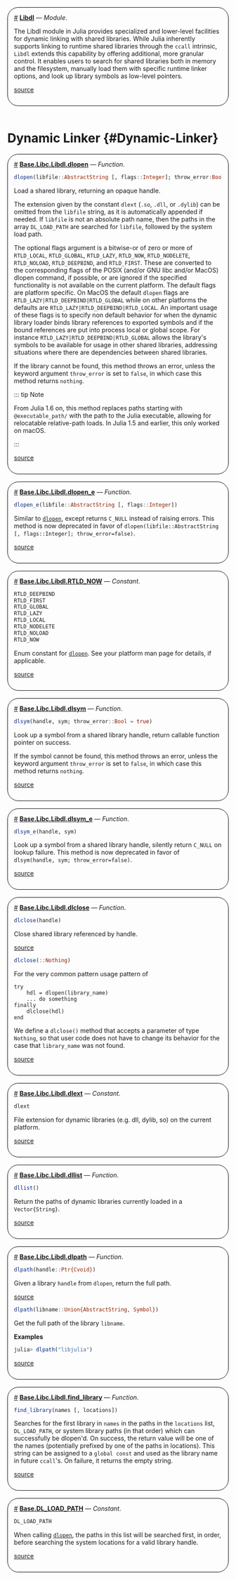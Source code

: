 

<div style='border-width:1px; border-style:solid; border-color:black; padding: 1em; border-radius: 25px;'>
<a id='Libdl' href='#Libdl'>#</a>&nbsp;<b><u>Libdl</u></b> &mdash; <i>Module</i>.




The Libdl module in Julia provides specialized and lower-level facilities for dynamic linking with shared libraries. While Julia inherently supports linking to runtime shared libraries through the `ccall` intrinsic, `Libdl` extends this capability by offering additional, more granular control. It enables users to search for shared libraries both in memory and the filesystem, manually load them with specific runtime linker options, and look up library symbols as low-level pointers.


[source](https://github.com/JuliaLang/julia/blob/3a083e6f562588db232d656e89848b0633896963/stdlib/Libdl/src/Libdl.jl#L2-L7)

</div>
<br>

# Dynamic Linker {#Dynamic-Linker}
<div style='border-width:1px; border-style:solid; border-color:black; padding: 1em; border-radius: 25px;'>
<a id='Base.Libc.Libdl.dlopen' href='#Base.Libc.Libdl.dlopen'>#</a>&nbsp;<b><u>Base.Libc.Libdl.dlopen</u></b> &mdash; <i>Function</i>.




```julia
dlopen(libfile::AbstractString [, flags::Integer]; throw_error:Bool = true)
```


Load a shared library, returning an opaque handle.

The extension given by the constant `dlext` (`.so`, `.dll`, or `.dylib`) can be omitted from the `libfile` string, as it is automatically appended if needed.   If `libfile` is not an absolute path name, then the paths in the array `DL_LOAD_PATH` are searched for `libfile`, followed by the system load path.

The optional flags argument is a bitwise-or of zero or more of `RTLD_LOCAL`, `RTLD_GLOBAL`, `RTLD_LAZY`, `RTLD_NOW`, `RTLD_NODELETE`, `RTLD_NOLOAD`, `RTLD_DEEPBIND`, and `RTLD_FIRST`. These are converted to the corresponding flags of the POSIX (and/or GNU libc and/or MacOS) dlopen command, if possible, or are ignored if the specified functionality is not available on the current platform. The default flags are platform specific. On MacOS the default `dlopen` flags are `RTLD_LAZY|RTLD_DEEPBIND|RTLD_GLOBAL` while on other platforms the defaults are `RTLD_LAZY|RTLD_DEEPBIND|RTLD_LOCAL`. An important usage of these flags is to specify non default behavior for when the dynamic library loader binds library references to exported symbols and if the bound references are put into process local or global scope. For instance `RTLD_LAZY|RTLD_DEEPBIND|RTLD_GLOBAL` allows the library&#39;s symbols to be available for usage in other shared libraries, addressing situations where there are dependencies between shared libraries.

If the library cannot be found, this method throws an error, unless the keyword argument `throw_error` is set to `false`, in which case this method returns `nothing`.

::: tip Note

From Julia 1.6 on, this method replaces paths starting with `@executable_path/` with  the path to the Julia executable, allowing for relocatable relative-path loads. In  Julia 1.5 and earlier, this only worked on macOS.

:::


[source](https://github.com/JuliaLang/julia/blob/3a083e6f562588db232d656e89848b0633896963/base/libdl.jl#L82-L113)

</div>
<br>
<div style='border-width:1px; border-style:solid; border-color:black; padding: 1em; border-radius: 25px;'>
<a id='Base.Libc.Libdl.dlopen_e' href='#Base.Libc.Libdl.dlopen_e'>#</a>&nbsp;<b><u>Base.Libc.Libdl.dlopen_e</u></b> &mdash; <i>Function</i>.




```julia
dlopen_e(libfile::AbstractString [, flags::Integer])
```


Similar to [`dlopen`](/stdlib/Libdl#Base.Libc.Libdl.dlopen), except returns `C_NULL` instead of raising errors. This method is now deprecated in favor of `dlopen(libfile::AbstractString [, flags::Integer]; throw_error=false)`.


[source](https://github.com/JuliaLang/julia/blob/3a083e6f562588db232d656e89848b0633896963/base/libdl.jl#L154-L159)

</div>
<br>
<div style='border-width:1px; border-style:solid; border-color:black; padding: 1em; border-radius: 25px;'>
<a id='Base.Libc.Libdl.RTLD_NOW' href='#Base.Libc.Libdl.RTLD_NOW'>#</a>&nbsp;<b><u>Base.Libc.Libdl.RTLD_NOW</u></b> &mdash; <i>Constant</i>.




```julia
RTLD_DEEPBIND
RTLD_FIRST
RTLD_GLOBAL
RTLD_LAZY
RTLD_LOCAL
RTLD_NODELETE
RTLD_NOLOAD
RTLD_NOW
```


Enum constant for [`dlopen`](/stdlib/Libdl#Base.Libc.Libdl.dlopen). See your platform man page for details, if applicable.


[source](https://github.com/JuliaLang/julia/blob/3a083e6f562588db232d656e89848b0633896963/base/libdl.jl#L33-L45)

</div>
<br>
<div style='border-width:1px; border-style:solid; border-color:black; padding: 1em; border-radius: 25px;'>
<a id='Base.Libc.Libdl.dlsym' href='#Base.Libc.Libdl.dlsym'>#</a>&nbsp;<b><u>Base.Libc.Libdl.dlsym</u></b> &mdash; <i>Function</i>.




```julia
dlsym(handle, sym; throw_error::Bool = true)
```


Look up a symbol from a shared library handle, return callable function pointer on success.

If the symbol cannot be found, this method throws an error, unless the keyword argument `throw_error` is set to `false`, in which case this method returns `nothing`.


[source](https://github.com/JuliaLang/julia/blob/3a083e6f562588db232d656e89848b0633896963/base/libdl.jl#L51-L58)

</div>
<br>
<div style='border-width:1px; border-style:solid; border-color:black; padding: 1em; border-radius: 25px;'>
<a id='Base.Libc.Libdl.dlsym_e' href='#Base.Libc.Libdl.dlsym_e'>#</a>&nbsp;<b><u>Base.Libc.Libdl.dlsym_e</u></b> &mdash; <i>Function</i>.




```julia
dlsym_e(handle, sym)
```


Look up a symbol from a shared library handle, silently return `C_NULL` on lookup failure. This method is now deprecated in favor of `dlsym(handle, sym; throw_error=false)`.


[source](https://github.com/JuliaLang/julia/blob/3a083e6f562588db232d656e89848b0633896963/base/libdl.jl#L72-L77)

</div>
<br>
<div style='border-width:1px; border-style:solid; border-color:black; padding: 1em; border-radius: 25px;'>
<a id='Base.Libc.Libdl.dlclose' href='#Base.Libc.Libdl.dlclose'>#</a>&nbsp;<b><u>Base.Libc.Libdl.dlclose</u></b> &mdash; <i>Function</i>.




```julia
dlclose(handle)
```


Close shared library referenced by handle.


[source](https://github.com/JuliaLang/julia/blob/3a083e6f562588db232d656e89848b0633896963/base/libdl.jl#L162-L166)



```julia
dlclose(::Nothing)
```


For the very common pattern usage pattern of

```
try
    hdl = dlopen(library_name)
    ... do something
finally
    dlclose(hdl)
end
```


We define a `dlclose()` method that accepts a parameter of type `Nothing`, so that user code does not have to change its behavior for the case that `library_name` was not found.


[source](https://github.com/JuliaLang/julia/blob/3a083e6f562588db232d656e89848b0633896963/base/libdl.jl#L171-L186)

</div>
<br>
<div style='border-width:1px; border-style:solid; border-color:black; padding: 1em; border-radius: 25px;'>
<a id='Base.Libc.Libdl.dlext' href='#Base.Libc.Libdl.dlext'>#</a>&nbsp;<b><u>Base.Libc.Libdl.dlext</u></b> &mdash; <i>Constant</i>.




```julia
dlext
```


File extension for dynamic libraries (e.g. dll, dylib, so) on the current platform.


[source](https://github.com/JuliaLang/julia/blob/3a083e6f562588db232d656e89848b0633896963/base/libdl.jl#L258-L262)

</div>
<br>
<div style='border-width:1px; border-style:solid; border-color:black; padding: 1em; border-radius: 25px;'>
<a id='Base.Libc.Libdl.dllist' href='#Base.Libc.Libdl.dllist'>#</a>&nbsp;<b><u>Base.Libc.Libdl.dllist</u></b> &mdash; <i>Function</i>.




```julia
dllist()
```


Return the paths of dynamic libraries currently loaded in a `Vector{String}`.


[source](https://github.com/JuliaLang/julia/blob/3a083e6f562588db232d656e89848b0633896963/base/libdl.jl#L289-L293)

</div>
<br>
<div style='border-width:1px; border-style:solid; border-color:black; padding: 1em; border-radius: 25px;'>
<a id='Base.Libc.Libdl.dlpath' href='#Base.Libc.Libdl.dlpath'>#</a>&nbsp;<b><u>Base.Libc.Libdl.dlpath</u></b> &mdash; <i>Function</i>.




```julia
dlpath(handle::Ptr{Cvoid})
```


Given a library `handle` from `dlopen`, return the full path.


[source](https://github.com/JuliaLang/julia/blob/3a083e6f562588db232d656e89848b0633896963/base/libdl.jl#L220-L224)



```julia
dlpath(libname::Union{AbstractString, Symbol})
```


Get the full path of the library `libname`.

**Examples**

```julia
julia> dlpath("libjulia")
```



[source](https://github.com/JuliaLang/julia/blob/3a083e6f562588db232d656e89848b0633896963/base/libdl.jl#L232-L241)

</div>
<br>
<div style='border-width:1px; border-style:solid; border-color:black; padding: 1em; border-radius: 25px;'>
<a id='Base.Libc.Libdl.find_library' href='#Base.Libc.Libdl.find_library'>#</a>&nbsp;<b><u>Base.Libc.Libdl.find_library</u></b> &mdash; <i>Function</i>.




```julia
find_library(names [, locations])
```


Searches for the first library in `names` in the paths in the `locations` list, `DL_LOAD_PATH`, or system library paths (in that order) which can successfully be dlopen&#39;d. On success, the return value will be one of the names (potentially prefixed by one of the paths in locations). This string can be assigned to a `global const` and used as the library name in future `ccall`&#39;s. On failure, it returns the empty string.


[source](https://github.com/JuliaLang/julia/blob/3a083e6f562588db232d656e89848b0633896963/base/libdl.jl#L190-L198)

</div>
<br>
<div style='border-width:1px; border-style:solid; border-color:black; padding: 1em; border-radius: 25px;'>
<a id='Base.DL_LOAD_PATH' href='#Base.DL_LOAD_PATH'>#</a>&nbsp;<b><u>Base.DL_LOAD_PATH</u></b> &mdash; <i>Constant</i>.




```julia
DL_LOAD_PATH
```


When calling [`dlopen`](/stdlib/Libdl#Base.Libc.Libdl.dlopen), the paths in this list will be searched first, in order, before searching the system locations for a valid library handle.


[source](https://github.com/JuliaLang/julia/blob/3a083e6f562588db232d656e89848b0633896963/base/libdl.jl#L14-L19)

</div>
<br>
